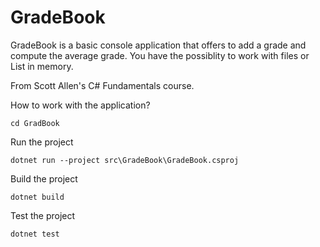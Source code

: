 # GradeBook
GradeBook is a basic console application that offers to add a grade and compute the average grade.
You have the possiblity to work with files or List<double> in memory.
  
From Scott Allen's C# Fundamentals course.
  
How to work with the application?
```
cd GradBook
```
Run the project
```
dotnet run --project src\GradeBook\GradeBook.csproj
```
Build the project
```
dotnet build
```
Test the project
```
dotnet test
